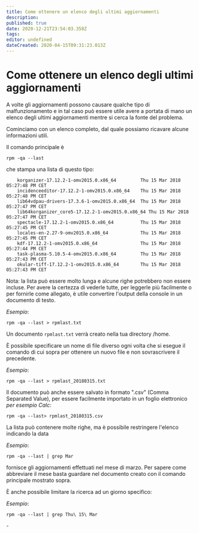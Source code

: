 ```yaml
---
title: Come ottenere un elenco degli ultimi aggiornamenti
description: 
published: true
date: 2020-12-21T23:54:03.358Z
tags: 
editor: undefined
dateCreated: 2020-04-15T09:31:23.013Z
---
```


# Come ottenere un elenco degli ultimi aggiornamenti

A volte gli aggiornamenti possono causare qualche tipo di malfunzionamento e in tal caso può essere utile avere a portata di mano un elenco degli ultimi aggiornamenti mentre si cerca la fonte del problema.

Cominciamo con un elenco completo, dal quale possiamo ricavare alcune informazioni utili.

Il comando principale è

```
rpm -qa --last
```

che stampa una lista di questo tipo:
```
    korganizer-17.12.2-1-omv2015.0.x86_64         Thu 15 Mar 2018 05:27:48 PM CET
    incidenceeditor-17.12.2-1-omv2015.0.x86_64    Thu 15 Mar 2018 05:27:48 PM CET
    lib64vdpau-drivers-17.3.6-1-omv2015.0.x86_64  Thu 15 Mar 2018 05:27:47 PM CET
    lib64korganizer_core5-17.12.2-1-omv2015.0.x86_64 Thu 15 Mar 2018 05:27:47 PM CET
    spectacle-17.12.2-1-omv2015.0.x86_64          Thu 15 Mar 2018 05:27:45 PM CET
    locales-en-2.27-9-omv2015.0.x86_64            Thu 15 Mar 2018 05:27:45 PM CET
    kdf-17.12.2-1-omv2015.0.x86_64                Thu 15 Mar 2018 05:27:44 PM CET
    task-plasma-5.10.5-4-omv2015.0.x86_64         Thu 15 Mar 2018 05:27:43 PM CET
    okular-tiff-17.12.2-1-omv2015.0.x86_64        Thu 15 Mar 2018 05:27:43 PM CET
```
Nota: la lista può essere molto lunga e alcune righe potrebbero non essere incluse.
Per avere la certezza di vederle tutte, per leggerle più facilmente o per fornirle come allegato, è utile convertire l'output della console in un documento di testo.

*Esempio*:

```
rpm -qa --last > rpmlast.txt
```

Un documento `rpmlast.txt` verrà creato nella tua directory /home.

È possibile specificare un nome di file diverso ogni volta che si esegue il comando di cui sopra per ottenere un nuovo file e non sovrascrivere il precedente.

*Esempio*:

```
rpm -qa --last > rpmlast_20180315.txt
```

Il documento può anche essere salvato in formato ".csv" (Comma Separated Value), per essere facilmente importato in un foglio elettronico
*per esempio Calc*:

```
rpm -qa --last> rpmlast_20180315.csv
```

La lista può contenere molte righe, ma è possibile restringere l'elenco indicando la data

*Esempio*:

```
rpm -qa --last | grep Mar
``` 

fornisce gli aggiornamenti effettuati nel mese di marzo. Per sapere come abbreviare il mese basta guardare nel documento creato con il comando principale mostrato sopra.

È anche possibile limitare la ricerca ad un giorno specifico:

*Esempio*:

```
rpm -qa --last | grep Thu\ 15\ Mar
```
\-

